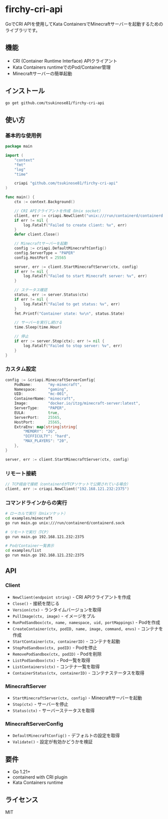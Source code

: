 # firchy-cri-api

GoでCRI APIを使用してKata ContainersでMinecraftサーバーを起動するためのライブラリです。

## 機能

- CRI (Container Runtime Interface) APIクライアント
- Kata Containers runtimeでのPod/Container管理
- Minecraftサーバーの簡単起動

## インストール

```bash
go get github.com/tsukinose81/firchy-cri-api
```

## 使い方

### 基本的な使用例

```go
package main

import (
    "context"
    "fmt"
    "log"
    "time"

    criapi "github.com/tsukinose81/firchy-cri-api"
)

func main() {
    ctx := context.Background()

    // CRI APIクライアントを作成（Unix socket）
    client, err := criapi.NewClient("unix:///run/containerd/containerd.sock")
    if err != nil {
        log.Fatalf("Failed to create client: %v", err)
    }
    defer client.Close()

    // Minecraftサーバーを起動
    config := criapi.DefaultMinecraftConfig()
    config.ServerType = "PAPER"
    config.HostPort = 25565

    server, err := client.StartMinecraftServer(ctx, config)
    if err != nil {
        log.Fatalf("Failed to start Minecraft server: %v", err)
    }

    // ステータス確認
    status, err := server.Status(ctx)
    if err != nil {
        log.Fatalf("Failed to get status: %v", err)
    }
    fmt.Printf("Container state: %v\n", status.State)

    // サーバーを実行し続ける
    time.Sleep(time.Hour)

    // 停止
    if err := server.Stop(ctx); err != nil {
        log.Fatalf("Failed to stop server: %v", err)
    }
}
```

### カスタム設定

```go
config := &criapi.MinecraftServerConfig{
    PodName:       "my-minecraft",
    Namespace:     "gaming",
    UID:           "mc-001",
    ContainerName: "minecraft",
    Image:         "docker.io/itzg/minecraft-server:latest",
    ServerType:    "PAPER",
    EULA:          true,
    ServerPort:    25565,
    HostPort:      25565,
    ExtraEnv: map[string]string{
        "MEMORY": "2G",
        "DIFFICULTY": "hard",
        "MAX_PLAYERS": "20",
    },
}

server, err := client.StartMinecraftServer(ctx, config)
```

### リモート接続

```go
// TCP経由で接続（containerdがTCPソケットで公開されている場合）
client, err := criapi.NewClient("192.168.121.232:2375")
```

### コマンドラインからの実行

```bash
# ローカルで実行（Unixソケット）
cd examples/minecraft
go run main.go unix:///run/containerd/containerd.sock

# リモートで実行（TCP）
go run main.go 192.168.121.232:2375

# Pod/Container一覧表示
cd examples/list
go run main.go 192.168.121.232:2375
```

## API

### Client

- `NewClient(endpoint string)` - CRI APIクライアントを作成
- `Close()` - 接続を閉じる
- `Version(ctx)` - ランタイムバージョンを取得
- `PullImage(ctx, image)` - イメージをプル
- `RunPodSandbox(ctx, name, namespace, uid, portMappings)` - Podを作成
- `CreateContainer(ctx, podID, name, image, command, envs)` - コンテナを作成
- `StartContainer(ctx, containerID)` - コンテナを起動
- `StopPodSandbox(ctx, podID)` - Podを停止
- `RemovePodSandbox(ctx, podID)` - Podを削除
- `ListPodSandbox(ctx)` - Pod一覧を取得
- `ListContainers(ctx)` - コンテナ一覧を取得
- `ContainerStatus(ctx, containerID)` - コンテナステータスを取得

### MinecraftServer

- `StartMinecraftServer(ctx, config)` - Minecraftサーバーを起動
- `Stop(ctx)` - サーバーを停止
- `Status(ctx)` - サーバーステータスを取得

### MinecraftServerConfig

- `DefaultMinecraftConfig()` - デフォルトの設定を取得
- `Validate()` - 設定が有効かどうかを検証

## 要件

- Go 1.21+
- containerd with CRI plugin
- Kata Containers runtime

## ライセンス

MIT
